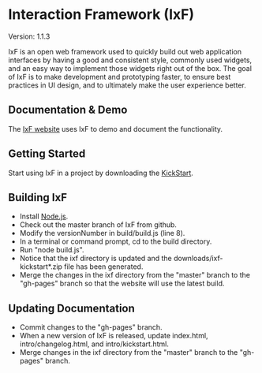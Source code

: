 # Interaction Framework (IxF)

Version:  1.1.3

IxF is an open web framework used to quickly build out web application interfaces by having a good and consistent style, commonly used widgets, and an easy way to implement those widgets right out of the box. The goal of IxF is to make development and prototyping faster, to ensure best practices in UI design, and to ultimately make the user experience better.

## Documentation & Demo

The [IxF website](http://irinc.github.com/ixf) uses IxF to demo and document the functionality.

## Getting Started

Start using IxF in a project by downloading the [KickStart](http://irinc.github.com/ixf/intro/kickstart.html).

## Building IxF

* Install [Node.js](http://nodejs.org/).
* Check out the master branch of IxF from github.
* Modify the versionNumber in build/build.js (line 8).
* In a terminal or command prompt, cd to the build directory.
* Run "node build.js".
* Notice that the ixf directory is updated and the downloads/ixf-kickstart*.zip file has been generated.
* Merge the changes in the ixf directory from the "master" branch to the "gh-pages" branch so that the website will use the latest build.

## Updating Documentation

* Commit changes to the "gh-pages" branch.
* When a new version of IxF is released, update index.html, intro/changelog.html, and intro/kickstart.html.
* Merge changes in the ixf directory from the "master" branch to the "gh-pages" branch.

